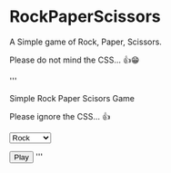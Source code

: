 # RockPaperScissors
A Simple game of Rock, Paper, Scissors.

Please do not mind the CSS... 👍😁

'''
<script src="RPS.js"></script>

<div class="Test">Simple Rock Paper Scisors Game</div>
<p>Please ignore the CSS... 👍</p>

<select id="Options">
   <option>Rock</option>
   <option>Scissors</option>
   <option>Paper</option>
</select> 

<button onclick="Winner()">Play</button>
'''
